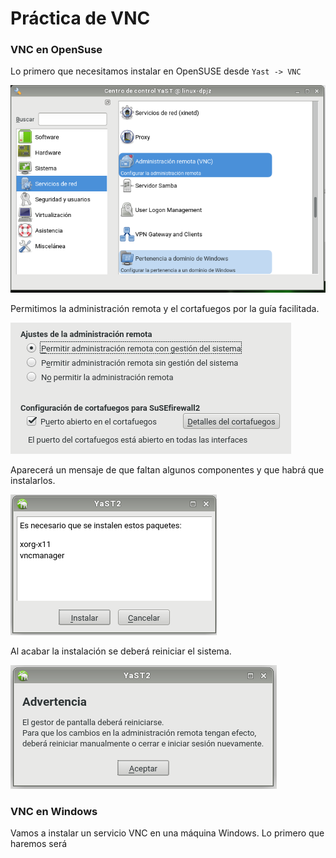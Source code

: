 # Práctica de VNC

### VNC en OpenSuse

Lo primero que necesitamos instalar en OpenSUSE desde `Yast -> VNC`

![1](./img/1.png)

Permitimos la administración remota y el cortafuegos por la guía facilitada.

![2](./img/2.png)

Aparecerá un mensaje de que faltan algunos componentes y que habrá que instalarlos.

![2](./img/3.png)

Al acabar la instalación se deberá reiniciar el sistema.

![2](./img/4.png)

### VNC en Windows

Vamos a instalar un servicio VNC en una máquina Windows. Lo primero que haremos será
